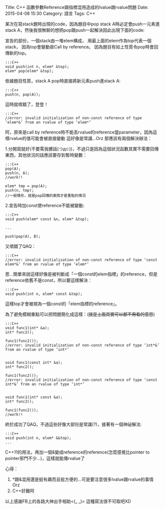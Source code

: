 Title: C++ 函數參數Reference跟指標混用造成的lvalue跟rvalue問題
Date: 2015-04-08 15:30
Category: 語言
Tags: C++

某次在寫stack題時出現的code，因為題目中pop stack A時必定會push一元素進stack A，然後我很無聊的想把pop跟push一起解決因此出現下面的code:

宣告的部份，一個stack由一堆elem構成，
用最上面的elem作為top代表一個stack，
因為top會變動故Call by reference。
因為題目有如上性質令pop時會回傳新的top。

	:::C++
	void push(int n, elem* &top);
	elem* pop(elem* &top);

依據題目性質，stack A pop時直接將新元素push進stack A:

	:::C++
	push(n, pop(A));

這時就噴錯了，登登！

	:::C++
	//error: invalid initialization of non-const reference of type ‘elem*&’ from an rvalue of type ‘elem*’

阿，原來是call by reference時不能丟rvalue的reference當parameter，因為這樣rvalue的值可能會被直接變動
這好像是常識...Orz
那應該有兩個解決辦法：

1.分開寫就好(不要罵我髒話(つд⊂))，不過只是因為這個狀況函數其實不需要回傳東西，其他狀況的話應該要存到暫時變數：

	:::C++
	pop(A);
	push(n, A);
	//work!!
	
   	elem* tmp = pop(A);
	push(n, tmp);
	//一般情形，就是pop回傳的東西才是重點的情況

2.宣告時加const使reference不能被變動:

	:::C++
	void push(elem* const &n, elem* &top);
	
	...
		
	push(pop(A), B);

又噴錯了QAQ：

	:::C++
	//error: invalid initialization of non-const reference of type ‘const elem*&’ from an rvalue of type ‘elem*’

恩...簡單來說這樣好像是被判斷成「一個const的elem指標」的reference，但是reference依舊不是const，所以要這樣解決：

	:::C++
	void push(int n, elem* const &top);

這樣top才會被視為一個const的「elem指標的reference」。

為了避免模糊重點可以把問題簡化成這樣：(<del>就是上面其實可以都不用看的意思</del>)

	:::C++
	void func1(int* &a);
	int* func2();

	func1(func2());
	//error: invalid initialization of non-const reference of type ‘int*&’ from an rvalue of type ‘int*’


	void func1(const int* &a);
	int* func2();

	func1(func2());
	//error: invalid initialization of non-const reference of type ‘const int*&’ from an rvalue of type ‘int*’


	void func1(int* const &a);
	int* func2();

	func1(func2());
	//work!!

終於成功了QAQ，不過這些好像大部份是常識(?)，接著有一個神祕解法:

	:::C++
	void push(int n, elem* &&top);
	...

C++11的用法，再加一個&變成reference的reference(怎麼感覺比pointer to pointer邪門不少...)，這樣就能傳rvalue了

心得：

1.  *跟&混用還是挺有趣而且挺方便的...可是要注意很多lvalue跟rvalue的事情Orz
2.  C++好難阿

以上感謝FB上的各路大神出手相助<(\_ \_)>
這種寫法很不可取吧XD

